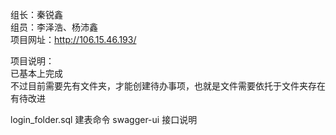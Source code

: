 组长：秦锐鑫  
组员：李泽浩、杨沛鑫  
项目网址：http://106.15.46.193/  

项目说明：  
已基本上完成  
不过目前需要先有文件夹，才能创建待办事项，也就是文件需要依托于文件夹存在  
有待改进  

login_folder.sql 建表命令
swagger-ui 接口说明
